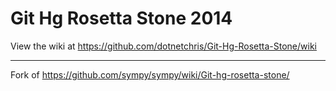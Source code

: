 Git Hg Rosetta Stone 2014
====================

View the wiki at https://github.com/dotnetchris/Git-Hg-Rosetta-Stone/wiki

---

Fork of https://github.com/sympy/sympy/wiki/Git-hg-rosetta-stone/
